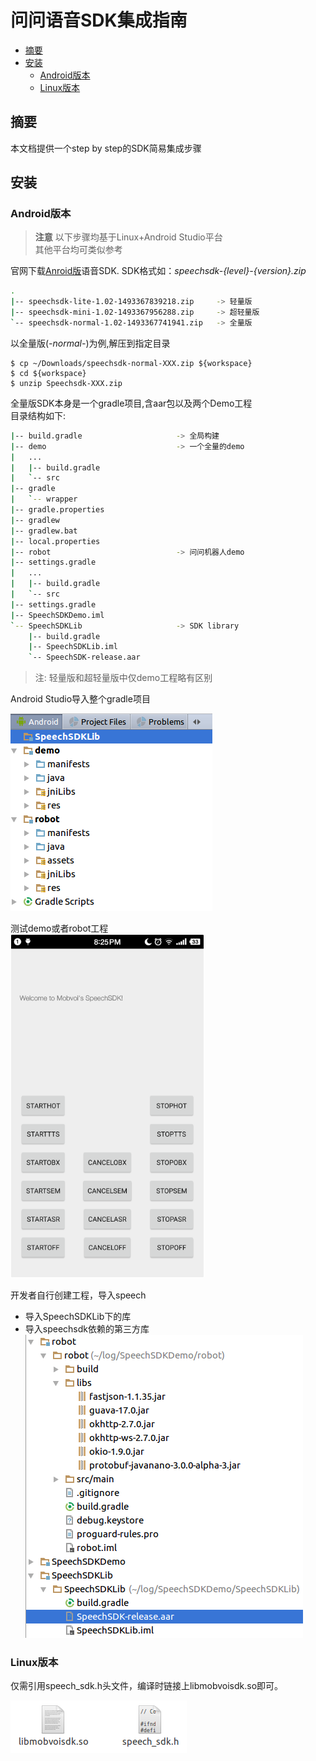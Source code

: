 问问语音SDK集成指南
===============================================
- [摘要](#intro)
- [安装](#installation)
    - [Android版本](#android)
    - [Linux版本](#linux)

## 摘要
本文档提供一个step by step的SDK简易集成步骤

## 安装
### Android版本
> **注意** 以下步骤均基于Linux+Android Studio平台  
> 其他平台均可类似参考
    
官网下载[Anroid版](http://ai.chumenwenwen.com/pages/document/intro?id=download)语音SDK. SDK格式如：*speechsdk-{level}-{version}.zip*
```bash
.
|-- speechsdk-lite-1.02-1493367839218.zip     -> 轻量版
|-- speechsdk-mini-1.02-1493367956288.zip     -> 超轻量版
`-- speechsdk-normal-1.02-1493367741941.zip   -> 全量版
```

以全量版(*-normal-*)为例,解压到指定目录
```shell
$ cp ~/Downloads/speechsdk-normal-XXX.zip ${workspace}
$ cd ${workspace}
$ unzip Speechsdk-XXX.zip
```
全量版SDK本身是一个gradle项目,含aar包以及两个Demo工程  
目录结构如下:
```bash
|-- build.gradle                     -> 全局构建
|-- demo                             -> 一个全量的demo
|   ...
|   |-- build.gradle
|   `-- src
|-- gradle
|   `-- wrapper
|-- gradle.properties
|-- gradlew
|-- gradlew.bat
|-- local.properties
|-- robot                            -> 问问机器人demo
|-- settings.gradle        
|   ...
|   |-- build.gradle
|   `-- src
|-- settings.gradle
|-- SpeechSDKDemo.iml
`-- SpeechSDKLib                     -> SDK library
    |-- build.gradle
    |-- SpeechSDKLib.iml
    `-- SpeechSDK-release.aar

```
> 注: 轻量版和超轻量版中仅demo工程略有区别

Android Studio导入整个gradle项目

![](2.png)  

测试demo或者robot工程  
![](3.png)

开发者自行创建工程，导入speech
 - 导入SpeechSDKLib下的库
 - 导入speechsdk依赖的第三方库  
![](4.png)

### Linux版本
仅需引用speech_sdk.h头文件，编译时链接上libmobvoisdk.so即可。 

![](5.png)

